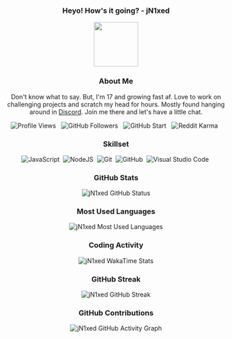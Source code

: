 <div align="center">

### Heyo! How's it going? - jN1xed

<img src="https://media.giphy.com/media/ehC4SqtNcEeLAiu66w/giphy.gif" width=100px/>

### About Me

Don't know what to say. But, I'm 17 and growing fast af. Love to work on challenging projects and scratch my head for hours. Mostly found hanging around in [Discord](https://discord.gg/QYMVRQa3ga). Join me there and let's have a little chat.

![Profile Views](https://komarev.com/ghpvc/?username=jN1xed) &nbsp;
![GitHub Followers](https://img.shields.io/github/followers/jN1xed?style=social) &nbsp;
![GitHub Start](https://img.shields.io/github/stars/jN1xed?style=social) &nbsp;
![Reddit Karma](https://img.shields.io/reddit/user-karma/combined/jN1xed?style=social) &nbsp;

### Skillset

![JavaScript](https://img.shields.io/badge/-JavaScript-05122A?style=flat&logo=javascript)&nbsp;
![NodeJS](https://img.shields.io/badge/-NodeJS-05122A?style=flat&logo=node.js)&nbsp;
![Git](https://img.shields.io/badge/-Git-05122A?style=flat&logo=git)&nbsp;
![GitHub](https://img.shields.io/badge/-GitHub-05122A?style=flat&logo=github)&nbsp;
![Visual Studio Code](https://img.shields.io/badge/-Visual%20Studio%20Code-05122A?style=flat&logo=visual-studio-code&logoColor=007ACC)&nbsp;

### GitHub Stats

![jN1xed GitHub Status](https://github-readme-stats.vercel.app/api?username=jN1xed&hide_title=true&count_private=true&show_icons=true&theme=dark)

### Most Used Languages

![jN1xed Most Used Languages](https://github-readme-stats.vercel.app/api/top-langs/?username=jN1xed&theme=dark&layout=compact&hide_title=true)

### Coding Activity

![jN1xed WakaTime Stats](https://github-readme-stats.vercel.app/api/wakatime?username=jN1xed&theme=dark&hide_title=true&layout=compact)

### GitHub Streak

![jN1xed GitHub Streak](https://github-readme-streak-stats.herokuapp.com?user=jN1xed&theme=dark&border=E4E2E2)

### GitHub Contributions

![jN1xed GitHub Activity Graph](https://activity-graph.herokuapp.com/graph?username=jN1xed&bg_color=151515&color=dadada&line=6bc773&point=ffffff&area=true)

</div>
